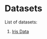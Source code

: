 # Datasets

List of datasets:

1. [Iris Data](https://github.com/AndreaCossio/datasets-analysis/Iris)

